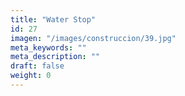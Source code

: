 ```yaml
---
title: "Water Stop"
id: 27
imagen: "/images/construccion/39.jpg"
meta_keywords: ""
meta_description: ""
draft: false
weight: 0
---
```

